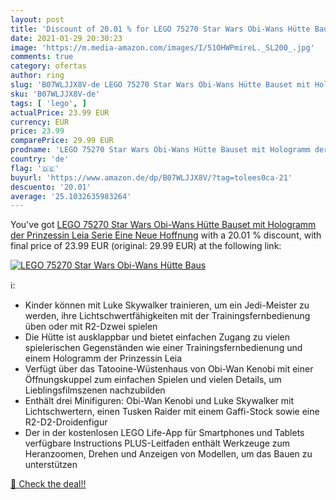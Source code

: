 ```yaml
---
layout: post
title: 'Discount of 20.01 % for LEGO 75270 Star Wars Obi-Wans Hütte Baus'
date: 2021-01-29 20:30:23
image: 'https://m.media-amazon.com/images/I/51OHWPmireL._SL200_.jpg'
comments: true
category: ofertas
author: ring
slug: 'B07WLJJX8V-de LEGO 75270 Star Wars Obi-Wans Hütte Bauset mit Hologramm...'
sku: 'B07WLJJX8V-de'
tags: [ 'lego', ]
actualPrice: 23.99 EUR
currency: EUR
price: 23.99
comparePrice: 29.99 EUR
prodname: 'LEGO 75270 Star Wars Obi-Wans Hütte Bauset mit Hologramm der Prinzessin Leia  Serie Eine Neue Hoffnung'
country: 'de'
flag: '🇩🇪'
buyurl: 'https://www.amazon.de/dp/B07WLJJX8V/?tag=tolees0ca-21'
descuento: '20.01'
average: '25.1032635983264'
---
```


You've got [LEGO 75270 Star Wars Obi-Wans Hütte Bauset mit Hologramm der Prinzessin Leia  Serie Eine Neue Hoffnung](https://www.amazon.de/dp/B07WLJJX8V/?tag=tolees0ca-21) with a  20.01 % discount, with final price of 23.99 EUR (original: 29.99 EUR) at the following link:

[![LEGO 75270 Star Wars Obi-Wans Hütte Baus](https://m.media-amazon.com/images/I/51OHWPmireL._SL200_.jpg)](https://www.amazon.de/dp/B07WLJJX8V/?tag=tolees0ca-21)

ℹ️:

- Kinder können mit Luke Skywalker trainieren, um ein Jedi-Meister zu werden, ihre Lichtschwertfähigkeiten mit der Trainingsfernbedienung üben oder mit R2-Dzwei spielen
- Die Hütte ist ausklappbar und bietet einfachen Zugang zu vielen spielerischen Gegenständen wie einer Trainingsfernbedienung und einem Hologramm der Prinzessin Leia
- Verfügt über das Tatooine-Wüstenhaus von Obi-Wan Kenobi mit einer Öffnungskuppel zum einfachen Spielen und vielen Details, um Lieblingsfilmszenen nachzubilden
- Enthält drei Minifiguren: Obi-Wan Kenobi und Luke Skywalker mit Lichtschwertern, einen Tusken Raider mit einem Gaffi-Stock sowie eine R2-D2-Droidenfigur
- Der in der kostenlosen LEGO Life-App für Smartphones und Tablets verfügbare Instructions PLUS-Leitfaden enthält Werkzeuge zum Heranzoomen, Drehen und Anzeigen von Modellen, um das Bauen zu unterstützen

[🛒 Check the deal!!](https://www.amazon.de/dp/B07WLJJX8V/?tag=tolees0ca-21)
